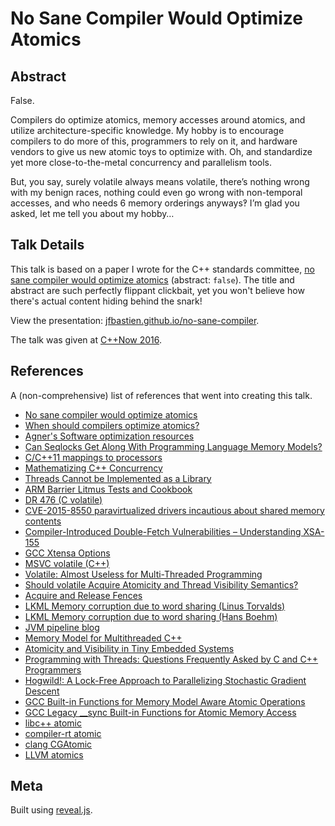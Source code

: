 # No Sane Compiler Would Optimize Atomics

## Abstract

False.

Compilers do optimize atomics, memory accesses around atomics, and utilize
architecture-specific knowledge. My hobby is to encourage compilers to do more
of this, programmers to rely on it, and hardware vendors to give us new atomic
toys to optimize with. Oh, and standardize yet more close-to-the-metal
concurrency and parallelism tools.

But, you say, surely volatile always means volatile, there’s nothing wrong with
my benign races, nothing could even go wrong with non-temporal accesses, and who
needs 6 memory orderings anyways‽ I’m glad you asked, let me tell you about my
hobby…

## Talk Details

This talk is based on a paper I wrote for the C++ standards committee,
[no sane compiler would optimize atomics](http://wg21.link/n4455) (abstract:
`false`). The title and abstract are such perfectly flippant clickbait, yet you
won't believe how there's actual content hiding behind the snark!

View the presentation:
[jfbastien.github.io/no-sane-compiler](https://jfbastien.github.io/no-sane-compiler).

The talk was given at [C++Now 2016](http://cppnow.org/program-2016).

## References

A (non-comprehensive) list of references that went into creating this talk.

* [No sane compiler would optimize atomics](http://wg21.link/n4455)
* [When should compilers optimize atomics?](http://open-std.org/jtc1/sc22/wg21/docs/papers/2015/p0062r0.html)
* [Agner's Software optimization resources](http://www.agner.org/optimize/)
* [Can Seqlocks Get Along With Programming Language Memory Models?](http://www.hpl.hp.com/techreports/2012/HPL-2012-68.pdf)
* [C/C++11 mappings to processors](https://www.cl.cam.ac.uk/~pes20/cpp/cpp0xmappings.html)
* [Mathematizing C++ Concurrency](https://www.cl.cam.ac.uk/~mjb220/popl085ap-sewell.pdf)
* [Threads Cannot be Implemented as a Library](http://www.hpl.hp.com/techreports/2004/HPL-2004-209.pdf)
* [ARM Barrier Litmus Tests and Cookbook](http://infocenter.arm.com/help/topic/com.arm.doc.genc007826/Barrier_Litmus_Tests_and_Cookbook_A08.pdf)
* [DR 476 (C volatile)](http://www.open-std.org/jtc1/sc22/wg14/www/docs/summary.htm#dr_476)
* [CVE-2015-8550 paravirtualized drivers incautious about shared memory contents](http://xenbits.xen.org/xsa/advisory-155.html)
* [Compiler-Introduced Double-Fetch Vulnerabilities – Understanding XSA-155](http://tkeetch.co.uk/blog/?p=58)
* [GCC Xtensa Options](https://gcc.gnu.org/onlinedocs/gcc-4.8.1/gcc/Xtensa-Options.html)
* [MSVC volatile (C++)](https://msdn.microsoft.com/en-us/library/12a04hfd.aspx)
* [Volatile: Almost Useless for Multi-Threaded Programming](https://software.intel.com/en-us/blogs/2007/11/30/volatile-almost-useless-for-multi-threaded-programming)
* [Should volatile Acquire Atomicity and Thread Visibility Semantics?](http://wg21.link/n2016)
* [Acquire and Release Fences](http://preshing.com/20130922/acquire-and-release-fences/)
* [LKML Memory corruption due to word sharing (Linus Torvalds)](https://gcc.gnu.org/ml/gcc/2012-02/msg00027.html)
* [LKML Memory corruption due to word sharing (Hans Boehm)](https://gcc.gnu.org/ml/gcc/2012-02/msg00037.html)
* [JVM pipeline blog](https://blogs.oracle.com/dave/resource/NHM-Pipeline-Blog-V2.txt)
* [Memory Model for Multithreaded C++](http://www.hboehm.info/c++mm/mmissues.pdf)
* [Atomicity and Visibility in Tiny Embedded Systems](https://www.cs.utah.edu/~regehr/papers/plos06b.pdf)
* [Programming with Threads: Questions Frequently Asked by C and C++ Programmers](http://www.hboehm.info/c++mm/user-faq.html)
* [Hogwild!: A Lock-Free Approach to Parallelizing Stochastic Gradient Descent](http://arxiv.org/pdf/1106.5730v2.pdf)
* [GCC Built-in Functions for Memory Model Aware Atomic Operations](https://gcc.gnu.org/onlinedocs/gcc-6.1.0/gcc/_005f_005fatomic-Builtins.html#_005f_005fatomic-Builtins)
* [GCC Legacy __sync Built-in Functions for Atomic Memory Access](https://gcc.gnu.org/onlinedocs/gcc-6.1.0/gcc/_005f_005fsync-Builtins.html#_005f_005fsync-Builtins)
* [libc++ atomic](https://github.com/llvm-mirror/libcxx/blob/master/include/atomic)
* [compiler-rt atomic](https://github.com/llvm-mirror/compiler-rt/blob/master/lib/builtins/atomic.c)
* [clang CGAtomic](https://github.com/llvm-mirror/clang/blob/master/lib/CodeGen/CGAtomic.cpp)
* [LLVM atomics](http://llvm.org/docs/Atomics.html)

## Meta

Built using [reveal.js](http://lab.hakim.se/reveal-js).

